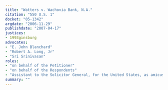 ```yaml
---
title: "Watters v. Wachovia Bank, N.A."
citation: "550 U.S. 1"
docket: "05-1342"
argdate: "2006-11-29"
publishdate: "2007-04-17"
justices:
- 1993ginsburg
advocates:
- "E. John Blanchard"
- "Robert A. Long, Jr"
- "Sri Srinivasan"
roles:
- "on behalf of the Petitioner"
- "on behalf of the Respondents"
- "Assistant to the Solicitor General, for the United States, as amicus curiae, supporting the Respondents"
summary: ""
---
```


